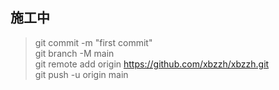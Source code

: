 ## 施工中  
> git commit -m "first commit"  
> git branch -M main  
> git remote add origin https://github.com/xbzzh/xbzzh.git  
> git push -u origin main  